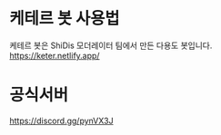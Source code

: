 # 케테르 봇 사용법
케테르 봇은 ShiDis 모더레이터 팀에서 만든 다용도 봇입니다. \
https://keter.netlify.app/

# 공식서버

https://discord.gg/pynVX3J

